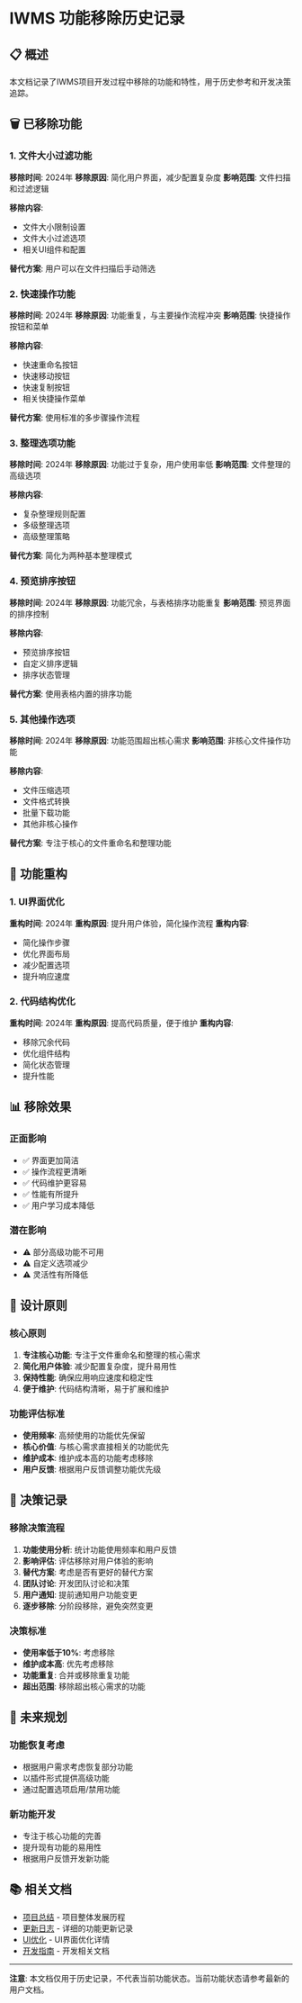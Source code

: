 # IWMS 功能移除历史记录

## 📋 概述

本文档记录了IWMS项目开发过程中移除的功能和特性，用于历史参考和开发决策追踪。

## 🗑️ 已移除功能

### 1. 文件大小过滤功能

**移除时间**: 2024年
**移除原因**: 简化用户界面，减少配置复杂度
**影响范围**: 文件扫描和过滤逻辑

**移除内容**:
- 文件大小限制设置
- 文件大小过滤选项
- 相关UI组件和配置

**替代方案**: 用户可以在文件扫描后手动筛选

### 2. 快速操作功能

**移除时间**: 2024年
**移除原因**: 功能重复，与主要操作流程冲突
**影响范围**: 快捷操作按钮和菜单

**移除内容**:
- 快速重命名按钮
- 快速移动按钮
- 快速复制按钮
- 相关快捷操作菜单

**替代方案**: 使用标准的多步骤操作流程

### 3. 整理选项功能

**移除时间**: 2024年
**移除原因**: 功能过于复杂，用户使用率低
**影响范围**: 文件整理的高级选项

**移除内容**:
- 复杂整理规则配置
- 多级整理选项
- 高级整理策略

**替代方案**: 简化为两种基本整理模式

### 4. 预览排序按钮

**移除时间**: 2024年
**移除原因**: 功能冗余，与表格排序功能重复
**影响范围**: 预览界面的排序控制

**移除内容**:
- 预览排序按钮
- 自定义排序逻辑
- 排序状态管理

**替代方案**: 使用表格内置的排序功能

### 5. 其他操作选项

**移除时间**: 2024年
**移除原因**: 功能范围超出核心需求
**影响范围**: 非核心文件操作功能

**移除内容**:
- 文件压缩选项
- 文件格式转换
- 批量下载功能
- 其他非核心操作

**替代方案**: 专注于核心的文件重命名和整理功能

## 🔄 功能重构

### 1. UI界面优化

**重构时间**: 2024年
**重构原因**: 提升用户体验，简化操作流程
**重构内容**:
- 简化操作步骤
- 优化界面布局
- 减少配置选项
- 提升响应速度

### 2. 代码结构优化

**重构时间**: 2024年
**重构原因**: 提高代码质量，便于维护
**重构内容**:
- 移除冗余代码
- 优化组件结构
- 简化状态管理
- 提升性能

## 📊 移除效果

### 正面影响
- ✅ 界面更加简洁
- ✅ 操作流程更清晰
- ✅ 代码维护更容易
- ✅ 性能有所提升
- ✅ 用户学习成本降低

### 潜在影响
- ⚠️ 部分高级功能不可用
- ⚠️ 自定义选项减少
- ⚠️ 灵活性有所降低

## 🎯 设计原则

### 核心原则
1. **专注核心功能**: 专注于文件重命名和整理的核心需求
2. **简化用户体验**: 减少配置复杂度，提升易用性
3. **保持性能**: 确保应用响应速度和稳定性
4. **便于维护**: 代码结构清晰，易于扩展和维护

### 功能评估标准
- **使用频率**: 高频使用的功能优先保留
- **核心价值**: 与核心需求直接相关的功能优先
- **维护成本**: 维护成本高的功能考虑移除
- **用户反馈**: 根据用户反馈调整功能优先级

## 📝 决策记录

### 移除决策流程
1. **功能使用分析**: 统计功能使用频率和用户反馈
2. **影响评估**: 评估移除对用户体验的影响
3. **替代方案**: 考虑是否有更好的替代方案
4. **团队讨论**: 开发团队讨论和决策
5. **用户通知**: 提前通知用户功能变更
6. **逐步移除**: 分阶段移除，避免突然变更

### 决策标准
- **使用率低于10%**: 考虑移除
- **维护成本高**: 优先考虑移除
- **功能重复**: 合并或移除重复功能
- **超出范围**: 移除超出核心需求的功能

## 🔮 未来规划

### 功能恢复考虑
- 根据用户需求考虑恢复部分功能
- 以插件形式提供高级功能
- 通过配置选项启用/禁用功能

### 新功能开发
- 专注于核心功能的完善
- 提升现有功能的易用性
- 根据用户反馈开发新功能

## 📚 相关文档

- [项目总结](PROJECT_SUMMARY.md) - 项目整体发展历程
- [更新日志](CHANGELOG.md) - 详细的功能更新记录
- [UI优化](UI_OPTIMIZATION.md) - UI界面优化详情
- [开发指南](../development/) - 开发相关文档

---

**注意**: 本文档仅用于历史记录，不代表当前功能状态。当前功能状态请参考最新的用户文档。
